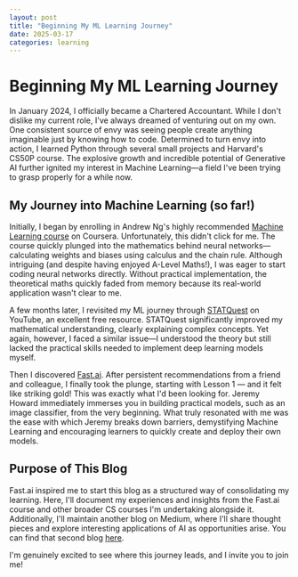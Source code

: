 ```yaml
---
layout: post
title: "Beginning My ML Learning Journey"
date: 2025-03-17
categories: learning
---
```


# Beginning My ML Learning Journey

In January 2024, I officially became a Chartered Accountant. While I don't dislike my current role, I've always dreamed of venturing out on my own. One consistent source of envy was seeing people create anything imaginable just by knowing how to code. Determined to turn envy into action, I learned Python through several small projects and Harvard's CS50P course. The explosive growth and incredible potential of Generative AI further ignited my interest in Machine Learning—a field I've been trying to grasp properly for a while now.

## My Journey into Machine Learning (so far!)

Initially, I began by enrolling in Andrew Ng's highly recommended [Machine Learning course](https://www.coursera.org/specializations/machine-learning-introduction?utm_medium=sem&utm_source=gg&utm_campaign=b2c_emea_machine-learning-introduction_stanford_ftcof_specializations_cx_dr_bau_gg_pmax_pr_s1_en_m_hyb_24-04_x&campaignid=21160830418&adgroupid=&device=c&keyword=&matchtype=&network=x&devicemodel=&creativeid=&assetgroupid=6495613033&targetid=&extensionid=&placement=&gad_source=1&gbraid=0AAAAADdKX6Zd3NTMHGisgaJ15D5g1Mi1m&gclid=Cj0KCQjwkN--BhDkARIsAD_mnIomAzX4mBHBvSTr3QEAMyAr1GYIRIYKdYl4q87r3NF5aIH3D_7G4uMaAqkHEALw_wcB) on Coursera. Unfortunately, this didn't click for me. The course quickly plunged into the mathematics behind neural networks—calculating weights and biases using calculus and the chain rule. Although intriguing (and despite having enjoyed A-Level Maths!), I was eager to start coding neural networks directly. Without practical implementation, the theoretical maths quickly faded from memory because its real-world application wasn't clear to me.

A few months later, I revisited my ML journey through [STATQuest](https://www.youtube.com/playlist?list=PLblh5JKOoLUICTaGLRoHQDuF_7q2GfuJF) on YouTube, an excellent free resource. STATQuest significantly improved my mathematical understanding, clearly explaining complex concepts. Yet again, however, I faced a similar issue—I understood the theory but still lacked the practical skills needed to implement deep learning models myself.

Then I discovered [Fast.ai](https://course.fast.ai). After persistent recommendations from a friend and colleague, I finally took the plunge, starting with Lesson 1 — and it felt like striking gold! This was exactly what I'd been looking for. Jeremy Howard immediately immerses you in building practical models, such as an image classifier, from the very beginning. What truly resonated with me was the ease with which Jeremy breaks down barriers, demystifying Machine Learning and encouraging learners to quickly create and deploy their own models.

## Purpose of This Blog

Fast.ai inspired me to start this blog as a structured way of consolidating my learning. Here, I'll document my experiences and insights from the Fast.ai course and other broader CS courses I'm undertaking alongside it. Additionally, I'll maintain another blog on Medium, where I'll share thought pieces and explore interesting applications of AI as opportunities arise. You can find that second blog [here](https://medium.com/@michaeljward97).

I'm genuinely excited to see where this journey leads, and I invite you to join me!
